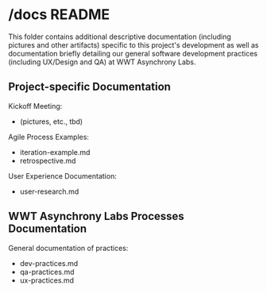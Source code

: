 /docs README
============

This folder contains additional descriptive documentation (including pictures and other artifacts) specific to this project's development as well as documentation briefly detailing our general software development practices (including UX/Design and QA) at WWT Asynchrony Labs.

## Project-specific Documentation

Kickoff Meeting:
- (pictures, etc., tbd)

Agile Process Examples:
- iteration-example.md
- retrospective.md

User Experience Documentation:
- user-research.md

## WWT Asynchrony Labs Processes Documentation

General documentation of practices:

- dev-practices.md
- qa-practices.md
- ux-practices.md